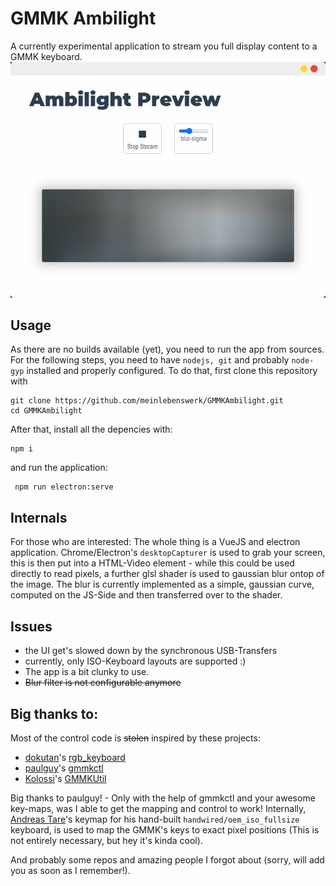 
# GMMK Ambilight
A currently experimental application to stream you full display content to a GMMK keyboard.
![Showcase](https://raw.githubusercontent.com/meinlebenswerk/GMMKAmbilight/master/preview/Streaming.png?raw=true)

## Usage
As there are no builds available (yet), you need to run the app from sources.
For the following steps, you need to have `nodejs, git` and probably `node-gyp` installed and properly configured.
To do that, first clone this repository with

    git clone https://github.com/meinlebenswerk/GMMKAmbilight.git
    cd GMMKAmbilight
   
After that, install all the depencies with:

    npm i
and run the application: 
   

     npm run electron:serve


## Internals
For those who are interested:
The whole thing is a VueJS and electron application.
Chrome/Electron's `desktopCapturer` is used to grab your screen, this is then put into a HTML-Video element - while this could be used directly to read pixels, a further glsl shader is used to gaussian blur ontop of the image.
The blur is currently implemented as a simple, gaussian curve, computed on the JS-Side and then transferred over to the shader.


## Issues

 - the UI get's slowed down by the synchronous USB-Transfers
 - currently, only ISO-Keyboard layouts are supported :)
 - The app is a bit clunky to use.
 - ~~Blur filter is not configurable anymore~~
  
## Big thanks to:
Most of the control code is ~~stolen~~ inspired by these projects:

 - [dokutan](https://github.com/dokutan)'s [rgb_keyboard](https://github.com/dokutan/rgb_keyboard)
 - [paulguy](https://github.com/paulguy)'s [gmmkctl](https://github.com/paulguy/gmmkctl)
 - [Kolossi](https://github.com/Kolossi)'s [GMMKUtil](https://github.com/Kolossi/GmmkUtil)

Big thanks to paulguy! - Only with the help of gmmkctl and your awesome key-maps, was I able to get the mapping and control to work!
Internally, [Andreas Tare](https://github.com/andresteare)'s keymap for his hand-built `handwired/oem_iso_fullsize` keyboard, is used to map the GMMK's keys to exact pixel positions (This is not entirely necessary, but hey it's kinda cool).

And probably some repos and amazing people I forgot about (sorry, will add you as soon as I remember!).
